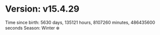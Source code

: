 # Version: v15.4.29
Time since birth: 5630 days, 135121 hours, 8107260 minutes, 486435600 seconds
Season: Winter ❄️
